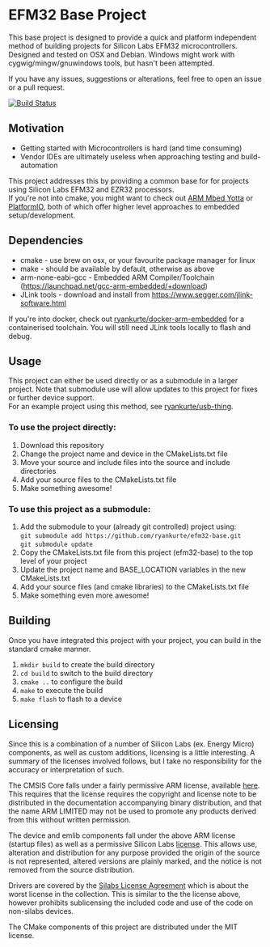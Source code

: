 # EFM32 Base Project

This base project is designed to provide a quick and platform independent method of building projects for Silicon Labs EFM32 microcontrollers.  
Designed and tested on OSX and Debian. Windows might work with cygwig/mingw/gnuwindows tools, but hasn't been attempted.

If you have any issues, suggestions or alterations, feel free to open an issue or a pull request.

[![Build Status](https://travis-ci.org/ryankurte/efm32-base.svg)](https://travis-ci.org/ryankurte/efm32-base)

## Motivation

 - Getting started with Microcontrollers is hard (and time consuming)
 - Vendor IDEs are ultimately useless when approaching testing and build-automation

This project addresses this by providing a common base for for projects using Silicon Labs EFM32 and EZR32 processors.   
If you're not into cmake, you might want to check out [ARM Mbed Yotta](http://yottadocs.mbed.com/) or [PlatformIO](http://platformio.org/), both of which offer higher level approaches to embedded setup/development.

## Dependencies

 - cmake - use brew on osx, or your favourite package manager for linux
 - make - should be available by default, otherwise as above
 - arm-none-eabi-gcc - Embedded ARM Compiler/Toolchain (https://launchpad.net/gcc-arm-embedded/+download)
 - JLink tools - download and install from https://www.segger.com/jlink-software.html

If you're into docker, check out [ryankurte/docker-arm-embedded](https://hub.docker.com/r/ryankurte/docker-arm-embedded/) for a containerised toolchain. You will still need JLink tools locally to flash and debug.

## Usage

This project can either be used directly or as a submodule in a larger project.
Note that submodule use will allow updates to this project for fixes or further device support.  
For an example project using this method, see [ryankurte/usb-thing](https://github.com/ryankurte/usb-thing).

### To use the project directly:

1. Download this repository
2. Change the project name and device in the CMakeLists.txt file
3. Move your source  and include files into the source and include directories
4. Add your source files to the CMakeLists.txt file
5. Make something awesome!

### To use this project as a submodule:

1. Add the submodule to your (already git controlled) project using:  
   `git submodule add https://github.com/ryankurte/efm32-base.git`  
   `git submodule update`  
2. Copy the CMakeLists.txt file from this project (efm32-base) to the top level of your project
3. Update the project name and BASE_LOCATION variables in the new CMakeLists.txt
4. Add your source files (and cmake libraries) to the CMakeLists.txt file
5. Make something even more awesome!

## Building

Once you have integrated this project with your project, you can build in the standard cmake manner.

1. `mkdir build` to create the build directory
2. `cd build` to switch to the build directory
3. `cmake ..` to configure the build
4. `make` to execute the build
5. `make flash` to flash to a device

## Licensing
Since this is a combination of a number of Silicon Labs (ex. Energy Micro) components, as well as custom additions, licensing is a little interesting. A summary of the licenses involved follows, but I take no responsibility for the accuracy or interpretation of such.  

The CMSIS Core falls under a fairly permissive ARM license, available [here](cmsis/Include/arm_common_tables.h). This requires that the license requires the copyright and license note to be distributed in the documentation accompanying binary distribution, and that the name ARM LIMITED may not be used to promote any products derived from this without written permission.  

The device and emlib components fall under the above ARM license (startup files) as well as a permissive Silicon Labs [license](device/EFM32GG/efm32gg280f1024.h). This allows use, alteration and distribution for any purpose provided the origin of the source is not represented, altered versions are plainly marked, and the notice is not removed from the source distribution.  

Drivers are covered by the [Silabs License Agreement](drivers/Silabs_License_Agreement.txt) which is about the worst license in the collection. This is similar to the the license above, however prohibits sublicensing the included code and use of the code on non-silabs devices.  

The CMake components of this project are distributed under the MIT license.  

